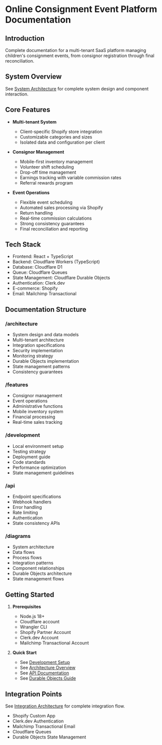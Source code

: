 # Online Consignment Event Platform Documentation

## Introduction
Complete documentation for a multi-tenant SaaS platform managing children's consignment events, from consignor registration through final reconciliation.

## System Overview
See [System Architecture](./diagrams/architecture/system-architecture.mmd) for complete system design and component interaction.

## Core Features

- **Multi-tenant System**
  - Client-specific Shopify store integration
  - Customizable categories and sizes
  - Isolated data and configuration per client

- **Consignor Management**
  - Mobile-first inventory management
  - Volunteer shift scheduling
  - Drop-off time management
  - Earnings tracking with variable commission rates
  - Referral rewards program

- **Event Operations**
  - Flexible event scheduling
  - Automated sales processing via Shopify
  - Return handling
  - Real-time commission calculations
  - Strong consistency guarantees
  - Final reconciliation and reporting

## Tech Stack

- Frontend: React + TypeScript
- Backend: Cloudflare Workers (TypeScript)
- Database: Cloudflare D1
- Queue: Cloudflare Queues
- State Management: Cloudflare Durable Objects
- Authentication: Clerk.dev
- E-commerce: Shopify
- Email: Mailchimp Transactional

## Documentation Structure

### /architecture
- System design and data models
- Multi-tenant architecture
- Integration specifications
- Security implementation
- Monitoring strategy
- Durable Objects implementation
- State management patterns
- Consistency guarantees

### /features
- Consignor management
- Event operations
- Administrative functions
- Mobile inventory system
- Financial processing
- Real-time sales tracking

### /development
- Local environment setup
- Testing strategy
- Deployment guide
- Code standards
- Performance optimization
- State management guidelines

### /api
- Endpoint specifications
- Webhook handlers
- Error handling
- Rate limiting
- Authentication
- State consistency APIs

### /diagrams
- System architecture
- Data flows
- Process flows
- Integration patterns
- Component relationships
- Durable Objects architecture
- State management flows

## Getting Started

1. **Prerequisites**
   - Node.js 18+
   - Cloudflare account
   - Wrangler CLI
   - Shopify Partner Account
   - Clerk.dev Account
   - Mailchimp Transactional Account

2. **Quick Start**
   - See [Development Setup](./development/setup.md)
   - See [Architecture Overview](./architecture/overview.md)
   - See [API Documentation](./api/endpoints.md)
   - See [Durable Objects Guide](./architecture/durable-objects.md)

## Integration Points

See [Integration Architecture](./diagrams/architecture/integration-architecture.mmd) for complete integration flow.

- Shopify Custom App
- Clerk.dev Authentication
- Mailchimp Transactional Email
- Cloudflare Queues
- Durable Objects State Management

